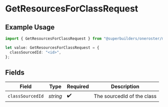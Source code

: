 # GetResourcesForClassRequest

## Example Usage

```typescript
import { GetResourcesForClassRequest } from "@superbuilders/oneroster/models/operations";

let value: GetResourcesForClassRequest = {
  classSourcedId: "<id>",
};
```

## Fields

| Field                      | Type                       | Required                   | Description                |
| -------------------------- | -------------------------- | -------------------------- | -------------------------- |
| `classSourcedId`           | *string*                   | :heavy_check_mark:         | The sourcedId of the class |